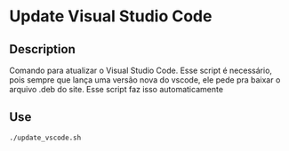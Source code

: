 Update Visual Studio Code
===========

## Description
Comando para atualizar o Visual Studio Code.
Esse script é necessário, pois sempre que lança uma versão nova do vscode, ele pede pra baixar o arquivo .deb do site.
Esse script faz isso automaticamente

## Use
```bash
./update_vscode.sh
```
